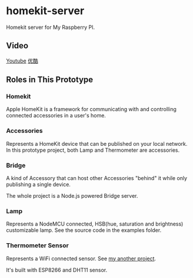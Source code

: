 # homekit-server
Homekit server for My Raspberry PI.

## Video
[Youtube](https://www.youtube.com/watch?v=06bmkNAvew8)
[优酷](http://v.youku.com/v_show/id_XMTc0NzE3NTc4NA==.html)

## Roles in This Prototype
### Homekit

Apple HomeKit is a framework for communicating with and controlling connected accessories in a user's home. 

### Accessories

Represents a HomeKit device that can be published on your local network.
In this prototype project, both Lamp and Thermometer are accessories.


### Bridge

A kind of Accessory that can host other Accessories "behind" it while only publishing a single device.

The whole project is a Node.js powered Bridge server.

### Lamp

Represents a NodeMCU connected, HSB(hue, saturation and brightness) customizable lamp. See the source code in the examples folder.

### Thermometer Sensor

Represents a WiFi connected sensor. See [my another project](https://github.com/MagicCube/esp-iot-adapter-arduino).

It's built with ESP8266 and DHT11 sensor.
